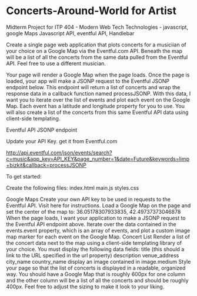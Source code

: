 Concerts-Around-World for Artist
==================

Midterm Project for ITP 404 - Modern Web Tech
Technologies - javascript, google Maps Javascript API, eventful API, Handlebar

Create a single page web application that plots concerts for a musiciian of your choice  on a Google Map via the Eventful.com API. Beneath the map will be a list of all the concerts from the same data pulled from the Eventful API. Feel free to use a different musician.

Your page will render a Google Map when the page loads. Once the page is loaded, your app will make a JSONP request to the Eventful JSONP endpoint below. This endpoint will return a list of concerts and wrap the response data in a callback function named processJSONP. With this data, I want you to iterate over the list of events and plot each event on the Google Map. Each event has a latitude and longitude property for you to use. You will also create a list of the concerts from this same Eventful API data using client-side templating. 

Eventful API JSONP endpoint

Update your API Key. get it from Eventful.com

http://api.eventful.com/json/events/search?c=music&app_key=API_KEY&page_number=1&date=Future&keywords=limp+bizkit&callback=processJSONP

To get started:

Create the following files:
index.html
main.js
styles.css

Google Maps
Create your own API key to be used in requests to the Eventful API. Visit here for instructions.
Load a Google Map on the page and set the center of the map to: 36.05178307933835, 42.49737373046878
When the page loads, I want your application to make a JSONP request to the Eventful API endpoint above. Iterate over the data contained in the events.event property, which is an array of events, and plot a custom image map marker for each event on the Google Map.
Concert List
Render a list of the concert data next to the map using a client-side templating library of your choice. 
You must display the following data fields:
title (this should a link to the URL specified in the url property)
description
venue_address
city_name
country_name
display an image contained in image.medium
Style your page so that the list of concerts is displayed in a readable, organized way. You should have a Google Map that is roughly 600px for one column and the other column will be a list of all the concerts and should be roughly 400px. Feel free to adjust the sizing to make it look to your liking.



